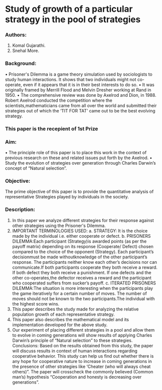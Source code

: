 # Study of growth of a particular strategy in the pool of strategies


### Authors:

1.	Komal Gujarathi.
2.	Snehal More.


### Background:
•	Prisoner's Dilemma is a game theory simulation used by sociologists to study human interactions. It shows that two individuals might not co-operate, even if it appears that it is in their best interests to do so.
•	 It was originally framed by Merrill Flood and Melvin Dresher working at Rand in 1950.
•	The comprehensive review was done by Axelrod and Dion, in 1988.
Robert Axelrod conducted the competition where the scientists,mathematicians came from all over the world and submitted their strategies out of which the ‘TIT FOR TAT’ came out to be the best evolving strategy. 

### This paper is the recepient of 1st Prize


### Aim:
•	The principle role of this paper is to place this work in the context of previous research on these and related issues put forth by the Axelrod.
•	Study the evolution of strategies over generation through Charles Darwin’s concept of “Natural selection”.


### Objective:
The prime objective of this paper is to provide the quantitative analysis of representative Strategies played by individuals in the society.


### Description:
1.	In this paper we analyze different strategies for their response against other strategies using the Prisoner's Dilemma.
2.	IMPORTANT TERMINOLOGIES USED:
a.	STRATEGY: It is the choice made by the individual i.e. either cooperate or defect. 
b.	PRISONERS DILEMMA:Each participant (Strategy)is awarded points (as per the payoff matrix) depending on its response (Cooperate/ Defect) chosen compared to the choice of the opponent (Strategy). Each participant’s decisionmust be made withoutknowledge of the other participant’s response. The participants neither know each other’s decisions nor can communicate.If both participants cooperate they both receive a reward. If both defect they both receive a punishment. If one defects and the other co-operates,the defector receives a reward and the participant who cooperated suffers from sucker’s payoff.
c.	ITERATED PRISONERS DILEMMA:The situation is more interesting when the participants play the game iteratively for a certain number of moves. The number of moves should not be known to the two participants.The individual with the highest score wins. 
3.	This paper describes the study made for analyzing the relative population growth of each representative strategy.
4.	This paper also describes the mathematical model and its implementation developed for the above study.
5.	Our experiment of placing different strategies in a pool and allow them to evolve in coming generations will show results of applying Charles Darwin’s principle of “Natural selection” to these strategies.   
Conclusions:
Based on the results obtained from this study, the paper will discuss results in context of human interactions regarding cooperative behavior. This study can help us find out whether there is any hope for cooperative nature to increase in coming generations in the presence of other strategies like ‘Cheater (who will always cheat others)”. The paper will crosscheck the commonly believed (Common man’s) hypothesis “Cooperation and honesty is decreasing over generations”.
